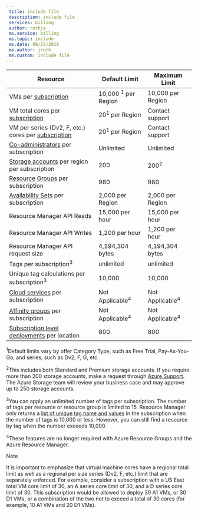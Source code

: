 ```yaml
---
 title: include file
 description: include file
 services: billing
 author: rothja
 ms.service: billing
 ms.topic: include
 ms.date: 08/22/2018
 ms.author: jroth
 ms.custom: include file
---
```


| Resource | Default Limit | Maximum Limit |
| --- | --- | --- |
| VMs per [subscription](../articles/billing-buy-sign-up-azure-subscription.md) |10,000 <sup>1</sup> per Region |10,000 per Region |
| VM total cores per [subscription](../articles/billing-buy-sign-up-azure-subscription.md) |20<sup>1</sup> per Region | Contact support |
| VM per series (Dv2, F, etc.) cores per [subscription](../articles/billing-buy-sign-up-azure-subscription.md) |20<sup>1</sup> per Region | Contact support |
| [Co-administrators](../articles/billing-add-change-azure-subscription-administrator.md) per subscription |Unlimited |Unlimited |
| [Storage accounts](../articles/storage/common/storage-create-storage-account.md) per region per subscription |200 |200<sup>2</sup> |
| [Resource Groups](../articles/azure-resource-manager/resource-group-overview.md) per subscription |980 |980 |
| [Availability Sets](../articles/virtual-machines/windows/manage-availability.md#configure-multiple-virtual-machines-in-an-availability-set-for-redundancy) per subscription |2,000 per Region |2,000 per Region |
| Resource Manager API Reads |15,000 per hour |15,000 per hour |
| Resource Manager API Writes |1,200 per hour |1,200 per hour |
| Resource Manager API request size |4,194,304 bytes |4,194,304 bytes |
| Tags per subscription<sup>3</sup> |unlimited |unlimited |
| Unique tag calculations per subscription<sup>3</sup> | 10,000 | 10,000 |
| [Cloud services](../articles/cloud-services/cloud-services-choose-me.md) per subscription |Not Applicable<sup>4</sup> |Not Applicable<sup>4</sup> |
| [Affinity groups](../articles/virtual-network/virtual-networks-migrate-to-regional-vnet.md) per subscription |Not Applicable<sup>4</sup> |Not Applicable<sup>4</sup> |
| [Subscription level deployments](../articles/azure-resource-manager/deploy-to-subscription.md) per location | 800 | 800 |

<sup>1</sup>Default limits vary by offer Category Type, such as Free Trial, Pay-As-You-Go, and series, such as Dv2, F, G, etc.

<sup>2</sup>This includes both Standard and Premium storage accounts. If you require more than 200 storage accounts, make a request through [Azure Support](https://azure.microsoft.com/support/faq/). The Azure Storage team will review your business case and may approve up to 250 storage accounts.

<sup>3</sup>You can apply an unlimited number of tags per subscription. The number of tags per resource or resource group is limited to 15. Resource Manager only returns a [list of unique tag name and values](/rest/api/resources/tags#Tags_List) in the subscription when the number of tags is 10,000 or less. However, you can still find a resource by tag when the number exceeds 10,000.  

<sup>4</sup>These features are no longer required with Azure Resource Groups and the Azure Resource Manager.

> [!NOTE]
> It is important to emphasize that virtual machine cores have a regional total limit as well as a regional per size series (Dv2, F, etc.) limit that are separately enforced.  For example, consider a subscription with a US East total VM core limit of 30, an A series core limit of 30, and a D series core limit of 30.  This subscription would be allowed to deploy 30 A1 VMs, or 30 D1 VMs, or a combination of the two not to exceed a total of 30 cores (for example, 10 A1 VMs and 20 D1 VMs).  
> <!-- -->
> 
> 

